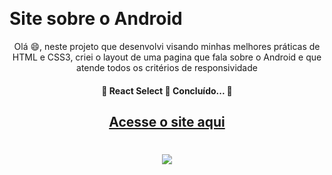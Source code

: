​	<h1> Site sobre o Android </h1>

<p align="center">Olá 😄, neste projeto que desenvolvi visando minhas melhores práticas de HTML e CSS3, criei o layout de uma pagina que fala sobre o Android e que atende todos os critérios de responsividade</p>

  <h4 align="center"> 
	🚧  React Select 🚀 Concluído...  🚧
</h4>

 <h2 align="center">
  <a href="https://lnovik.github.io/site-android/">Acesse o site aqui</a>
</h2>


<h1 align= center>
	<img 
		src="https://media.giphy.com/media/5OAoHNvtUZzAeK4P2H/giphy.gif"
	/>
</h1>